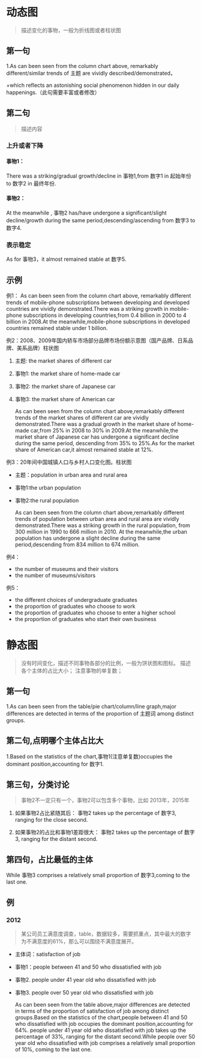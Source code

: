 # 动态图
>描述变化的事物，一般为折线图或者柱状图

## 第一句
1.As can been seen from the column chart above, remarkably different/similar trends of 主题 are vividly described/demonstrated，

+which reflects an astonishing social phenomenon hidden in our daily happenings.（此句需要丰富或者修改）

## 第二句
> 描述内容

### 上升或者下降
#### 事物1：
There was a striking/gradual growth/decline in 事物1,from 数字1 in 起始年份 to 数字2 in 最终年份.

#### 事物2：
At the meanwhile , 事物2 has/have undergone a significant/slight decline/growth during the same period,descending/ascending from 数字3 to 数字4.

### 表示稳定
As for 事物3，it almost remained stable at 数字5.

## 示例
例1：
    As can been seen from the column chart above, remarkably different trends of mobile-phone subscriptions between
developing and developed countries are vividly demonstrated.There was a striking growth in mobile-phone subscriptions
in developing countries,from 0.4 billion in 2000 to 4 billion in 2008.At the meanwhile,mobile-phone subscriptions in
developed countries remained stable under 1 billion.

例2：2008、2009年国内轿车市场部分品牌市场份额示意图（国产品牌、日系品牌、美系品牌）柱状图
1. 主题:  the market shares of different car
2. 事物1: the market share of home-made car
3. 事物2: the market share of Japanese car
4. 事物3: the market share of American car

    As can been seen from the column chart above,remarkably different trends of the market shares of different car 
are vividly demonstrated.There was a gradual growth in the market share of home-made car,from 25% in 2008 to 30% 
in 2009.At the meanwhile,the market share of Japanese car has undergone a significant decline during the same period, 
descending from 35% to 25%.As for the market share of American car,it almost remained stable at 12%.

例3：20年间中国城镇人口与乡村人口变化图。柱状图
* 主题：population in urban area and rural area
* 事物1:the urban population
* 事物2:the rural population

    As can been seen from the column chart above,remarkably different trends of population between urban area and rural area 
are vividly demonstrated.There was a striking growth in the rural population, from 300 million in 1990 to 666 million in 2010. 
At the meanwhile,the urban population has undergone a slight decline during the same period,descending from 834 million to 
674 million.

例4：
* the number of museums and their visitors
* the number of museums/visitors

例5：
* the different choices of undergraduate graduates
* the proportion of graduates who choose to work
* the proportion of graduates who choose to enter a higher school
* the proportion of graduates who start their own business

# 静态图
> 没有时间变化，描述不同事物各部分的比例，一般为饼状图和图标。
> 描述各个主体的占比大小；
> 注意事物的单复数；

## 第一句
1.As can been seen from the table/pie chart/column/line graph,major differences are detected in terms of the proportion 
of 主题词 among distinct groups.

## 第二句,点明哪个主体占比大
1.Based on the statistics of the chart,事物1(注意单复数)occupies the dominant position,accounting for 数字1.

## 第三句，分类讨论
> 事物2不一定只有一个，事物2可以包含多个事物，比如 2013年，2015年
1. 如果事物2占比紧随其后：
事物2 takes up the percentage of 数字3, ranging for the close second.

2. 如果事物2的占比和事物1差距很大：
事物2 takes up the percentage of 数字3, ranging for the distant second.

## 第四句，占比最低的主体
While 事物3 comprises a relatively small proportion of 数字3,coming to the last one.

## 例
### 2012
>某公司员工满意度调查，table，数据较多，需要抓重点，其中最大的数字为不满意度的61%，那么可以围绕不满意度展开。
* 主体词：satisfaction of job
* 事物1：people between 41 and 50 who dissatisfied with job
* 事物2. people under 41 year old who dissatisfied with job
* 事物3. people over 50 year old who dissatisfied with job

    As can been seen from the table above,major differences are detected in terms of the proportion of satisfaction of job 
among distinct groups.Based on the statistics of the chart,people between 41 and 50 who dissatisfied with job occupies the 
dominant position,accounting for 64%. people under 41 year old who dissatisfied with job takes up the percentage of 33%, 
ranging for the distant second.While people over 50 year old who dissatisfied with job comprises a relatively small proportion 
of 10%, coming to the last one.
  